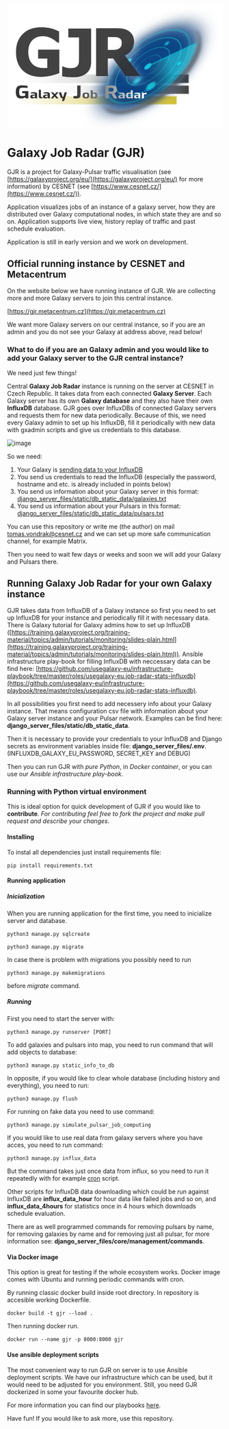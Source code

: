 ![image](django_server_files/static/gjr_logo.png)

# Galaxy Job Radar (GJR)
GJR is a project for Galaxy-Pulsar traffic visualisation (see [https://galaxyproject.org/eu/](https://galaxyproject.org/eu/) for more information) by CESNET (see [https://www.cesnet.cz/](https://www.cesnet.cz/)).

Application visualizes jobs of an instance of a galaxy server, how they are distributed over Galaxy computational nodes, in which state they are and so on. Application supports live view, history replay of traffic and past schedule evaluation.

Application is still in early version and we work on development. 

## Official running instance by CESNET and Metacentrum
On the website below we have running instance of GJR. We are collecting more and more Galaxy servers to join this central instance.

[https://gjr.metacentrum.cz](https://gjr.metacentrum.cz)

We want more Galaxy servers on our central instance, so if you are an admin and you do not see your Galaxy at address above, read below!

### What to do if you are an Galaxy admin and you would like to add your Galaxy server to the GJR central instance?
We need just few things! 

Central **Galaxy Job Radar** instance is running on the server at CESNET in Czech Republic. It takes data from each connected **Galaxy Server**. Each Galaxy server has its own **Galaxy database** and they also have their own **InfluxDB** database. GJR goes over InfluxDBs of connected Galaxy servers and requests them for new data periodically. Because of this, we need every Galaxy admin to set up his InfluxDB, fill it periodically with new data with gxadmin scripts and give us credentials to this database. 

<img width="583" height="449" alt="image" src="https://github.com/user-attachments/assets/d1429cd4-53da-4c33-a8f0-dec6896d314a" />

So we need:

1) Your Galaxy is [sending data to your InfluxDB](https://github.com/usegalaxy-eu/infrastructure-playbook/tree/master/roles/usegalaxy-eu.job-radar-stats-influxdb)
2) You send us credentials to read the InfluxDB (especially the password, hostname and etc. is already included in points below)
3) You send us information about your Galaxy server in this format: [django_server_files/static/db_static_data/galaxies.txt](https://github.com/CESNET/gjr/blob/main/django_server_files/static/db_static_data/galaxies.txt)
4) You send us information about your Pulsars in this format: [django_server_files/static/db_static_data/pulsars.txt](https://github.com/CESNET/gjr/blob/main/django_server_files/static/db_static_data/pulsars.txt)

You can use this repository or write me (the author) on mail tomas.vondrak@cesnet.cz and we can set up more safe communication channel, for example Matrix.

Then you need to wait few days or weeks and soon we will add your Galaxy and Pulsars there.

## Running Galaxy Job Radar for your own Galaxy instance
GJR takes data from InfluxDB of a Galaxy instance so first you need to set up InfluxDB for your instance and periodically fill it with necessary data. There is Galaxy tutorial for Galaxy admins how to set up InfluxDB ([https://training.galaxyproject.org/training-material/topics/admin/tutorials/monitoring/slides-plain.html](https://training.galaxyproject.org/training-material/topics/admin/tutorials/monitoring/slides-plain.html)). Ansible infrastructure play-book for filling InfluxDB with neccessary data can be find here: [https://github.com/usegalaxy-eu/infrastructure-playbook/tree/master/roles/usegalaxy-eu.job-radar-stats-influxdb](https://github.com/usegalaxy-eu/infrastructure-playbook/tree/master/roles/usegalaxy-eu.job-radar-stats-influxdb).

In all possibilities you first need to add necessery info about your Galaxy instance. That means configuration csv file with information about your Galaxy server instance and your Pulsar network. Examples can be find here: **django_server_files/static/db_static_data**.

Then it is necessary to provide your credentials to your InfluxDB and Django secrets as environment variables inside file: **django_server_files/.env**. (INFLUXDB_GALAXY_EU_PASSWORD, SECRET_KEY and DEBUG)

Then you can run GJR with _pure Python_, in _Docker container_, or you can use our _Ansible infrastructure play-book_.

### Running with Python virtual environment
This is ideal option for quick development of GJR if you would like to **contribute**. _For contributing feel free to fork the project and make pull request and describe your changes_.

#### Installing
To instal all dependencies just install requirements file: 

```
pip install requirements.txt
```

#### Running application

##### Inicialization
When you are running application for the first time, you need to inicialize server and database.

```
python3 manage.py sqlcreate
```

```
python3 manage.py migrate
```

In case there is problem with migrations you possibly need to run 

```
python3 manage.py makemigrations
```

before _migrate_ command.

##### Running
First you need to start the server with:

```
python3 manage.py runserver [PORT]
```

To add galaxies and pulsars into map, you need to run command that will add objects to database:

```
python3 manage.py static_info_to_db
```

In opposite, if you would like to clear whole database (including history and everything), you need to run:

```
python3 manage.py flush
```

For running on fake data you need to use command:

```
python3 manage.py simulate_pulsar_job_computing
```

If you would like to use real data from galaxy servers where you have acces, you need to run command:

```
python3 manage.py influx_data
```

But the command takes just once data from influx, so you need to run it repeatedly with for example [cron](https://en.wikipedia.org/wiki/Cron) script.

Other scripts for InfluxDB data downloading which could be run against InfluxDB are **influx_data_hour** for hour data like failed jobs and so on, and **influx_data_4hours** for statistics once in 4 hours which downloads schedule evaluation.

There are as well programmed commands for removing pulsars by name, for removing galaxies by name and for removing just all pulsar, for more information see: **django_server_files/core/management/commands**.

#### Via Docker image
This option is great for testing if the whole ecosystem works. Docker image comes with Ubuntu and running periodic commands with cron.

By running classic docker build inside root directory. In repository is accesible working Dockerfile.

```
docker build -t gjr --load .
```

Then running docker run.

```
docker run --name gjr -p 8000:8000 gjr
```

#### Use ansible deployment scripts
The most convenient way to run GJR on server is to use Ansible deployment scripts. We have our infrastructure which can be used, but it would need to be adjusted for you environment. Still, you need GJR dockerized in some your favourite docker hub.

For more information you can find our playbooks [here](https://github.com/CESNET/galaxy-iacr/blob/main/ansible/gjr_setup.yml).

Have fun! If you would like to ask more, use this repository.
